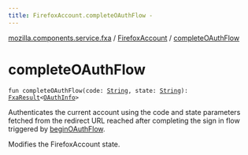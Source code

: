 ```yaml
---
title: FirefoxAccount.completeOAuthFlow - 
---
```


[mozilla.components.service.fxa](../index.html) / [FirefoxAccount](index.html) / [completeOAuthFlow](./complete-o-auth-flow.html)

# completeOAuthFlow

`fun completeOAuthFlow(code: `[`String`](https://kotlinlang.org/api/latest/jvm/stdlib/kotlin/-string/index.html)`, state: `[`String`](https://kotlinlang.org/api/latest/jvm/stdlib/kotlin/-string/index.html)`): `[`FxaResult`](../-fxa-result/index.html)`<`[`OAuthInfo`](../-o-auth-info/index.html)`>`

Authenticates the current account using the code and state parameters fetched from the
redirect URL reached after completing the sign in flow triggered by [beginOAuthFlow](begin-o-auth-flow.html).

Modifies the FirefoxAccount state.


